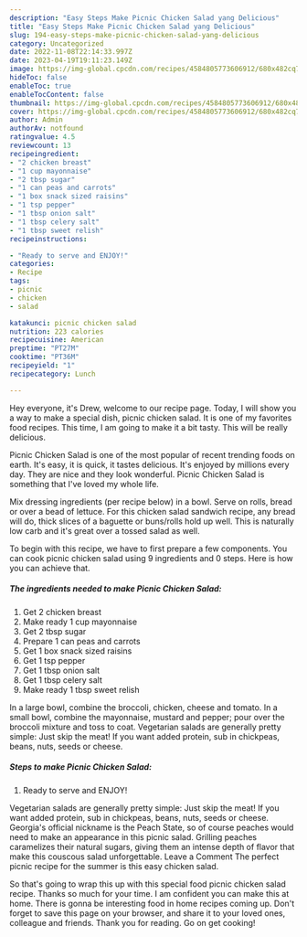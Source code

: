 ```yaml
---
description: "Easy Steps Make Picnic Chicken Salad yang Delicious"
title: "Easy Steps Make Picnic Chicken Salad yang Delicious"
slug: 194-easy-steps-make-picnic-chicken-salad-yang-delicious
category: Uncategorized
date: 2022-11-08T22:14:33.997Z
date: 2023-04-19T19:11:23.149Z
image: https://img-global.cpcdn.com/recipes/4584805773606912/680x482cq70/picnic-chicken-salad-recipe-main-photo.jpg
hideToc: false
enableToc: true
enableTocContent: false
thumbnail: https://img-global.cpcdn.com/recipes/4584805773606912/680x482cq70/picnic-chicken-salad-recipe-main-photo.jpg
cover: https://img-global.cpcdn.com/recipes/4584805773606912/680x482cq70/picnic-chicken-salad-recipe-main-photo.jpg
author: Admin
authorAv: notfound
ratingvalue: 4.5
reviewcount: 13
recipeingredient:
- "2 chicken breast"
- "1 cup mayonnaise"
- "2 tbsp sugar"
- "1 can peas and carrots"
- "1 box snack sized raisins"
- "1 tsp pepper"
- "1 tbsp onion salt"
- "1 tbsp celery salt"
- "1 tbsp sweet relish"
recipeinstructions:

- "Ready to serve and ENJOY!"
categories:
- Recipe
tags:
- picnic
- chicken
- salad

katakunci: picnic chicken salad 
nutrition: 223 calories
recipecuisine: American
preptime: "PT27M"
cooktime: "PT36M"
recipeyield: "1"
recipecategory: Lunch

---
```



Hey everyone, it's Drew, welcome to our recipe page. Today, I will show you a way to make a special dish, picnic chicken salad. It is one of my favorites food recipes. This time, I am going to make it a bit tasty. This will be really delicious.

Picnic Chicken Salad is one of the most popular of recent trending foods on earth. It's easy, it is quick, it tastes delicious. It's enjoyed by millions every day. They are nice and they look wonderful. Picnic Chicken Salad is something that I've loved my whole life.

Mix dressing ingredients (per recipe below) in a bowl. Serve on rolls, bread or over a bead of lettuce. For this chicken salad sandwich recipe, any bread will do, thick slices of a baguette or buns/rolls hold up well. This is naturally low carb and it&#39;s great over a tossed salad as well.


To begin with this recipe, we have to first prepare a few components. You can cook picnic chicken salad using 9 ingredients and 0 steps. Here is how you can achieve that.

<!--inarticleads1-->

##### The ingredients needed to make Picnic Chicken Salad:

1. Get 2 chicken breast
1. Make ready 1 cup mayonnaise
1. Get 2 tbsp sugar
1. Prepare 1 can peas and carrots
1. Get 1 box snack sized raisins
1. Get 1 tsp pepper
1. Get 1 tbsp onion salt
1. Get 1 tbsp celery salt
1. Make ready 1 tbsp sweet relish


In a large bowl, combine the broccoli, chicken, cheese and tomato. In a small bowl, combine the mayonnaise, mustard and pepper; pour over the broccoli mixture and toss to coat. Vegetarian salads are generally pretty simple: Just skip the meat! If you want added protein, sub in chickpeas, beans, nuts, seeds or cheese. 

<!--inarticleads2-->

##### Steps to make Picnic Chicken Salad:


1. Ready to serve and ENJOY!

Vegetarian salads are generally pretty simple: Just skip the meat! If you want added protein, sub in chickpeas, beans, nuts, seeds or cheese. Georgia&#39;s official nickname is the Peach State, so of course peaches would need to make an appearance in this picnic salad. Grilling peaches caramelizes their natural sugars, giving them an intense depth of flavor that make this couscous salad unforgettable. Leave a Comment The perfect picnic recipe for the summer is this easy chicken salad. 

So that's going to wrap this up with this special food picnic chicken salad recipe. Thanks so much for your time. I am confident you can make this at home. There is gonna be interesting food in home recipes coming up. Don't forget to save this page on your browser, and share it to your loved ones, colleague and friends. Thank you for reading. Go on get cooking!
